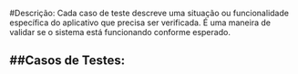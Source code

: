 #Descrição:
Cada caso de teste descreve uma situação ou funcionalidade específica do aplicativo que precisa
ser verificada. É uma maneira de validar se o sistema está funcionando conforme esperado.

##Casos de Testes:
- 
